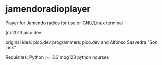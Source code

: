 jamendoradioplayer
==================

Player for Jamendo radios for use on GNU/Linux terminal

(c) 2013 pico.dev

original idea: pico.dev
programmers: pico.dev and Alfonso Saavedra "Son Link"

Requisites:
Python >= 3.3
mpg123
python ncurses
